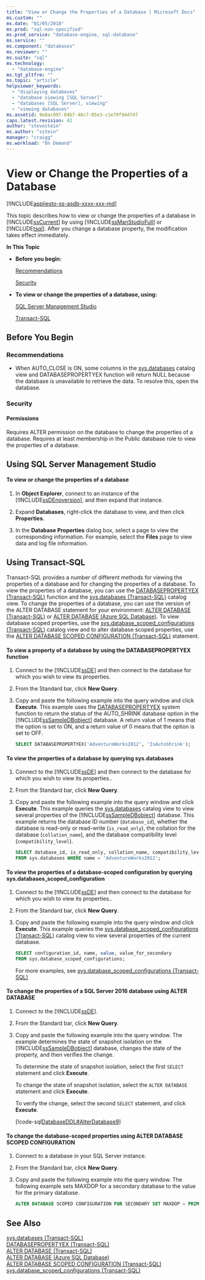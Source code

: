 ```yaml
---
title: "View or Change the Properties of a Database | Microsoft Docs"
ms.custom: ""
ms.date: "01/05/2018"
ms.prod: "sql-non-specified"
ms.prod_service: "database-engine, sql-database"
ms.service: ""
ms.component: "databases"
ms.reviewer: ""
ms.suite: "sql"
ms.technology: 
  - "database-engine"
ms.tgt_pltfrm: ""
ms.topic: "article"
helpviewer_keywords: 
  - "displaying databases"
  - "database viewing [SQL Server]"
  - "databases [SQL Server], viewing"
  - "viewing databases"
ms.assetid: 9e8ac097-84b7-46c7-85e3-c1e79f94d747
caps.latest.revision: 42
author: "stevestein"
ms.author: "sstein"
manager: "craigg"
ms.workload: "On Demand"
---
```

# View or Change the Properties of a Database
[!INCLUDE[appliesto-ss-asdb-xxxx-xxx-md](../../includes/appliesto-ss-asdb-xxxx-xxx-md.md)]

  This topic describes how to view or change the properties of a database in [!INCLUDE[ssCurrent](../../includes/sscurrent-md.md)] by using [!INCLUDE[ssManStudioFull](../../includes/ssmanstudiofull-md.md)] or [!INCLUDE[tsql](../../includes/tsql-md.md)]. After you change a database property, the modification takes effect immediately.  
  
 **In This Topic**  
  
-   **Before you begin:**  
  
     [Recommendations](#Recommendations)  
  
     [Security](#Security)  
  
-   **To view or change the properties of a database, using:**  
  
     [SQL Server Management Studio](#SSMSProcedure)  
  
     [Transact-SQL](#TsqlProcedure)  
  
##  <a name="BeforeYouBegin"></a> Before You Begin  
  
###  <a name="Recommendations"></a> Recommendations  
  
-   When AUTO_CLOSE is ON, some columns in the [sys.databases](../../relational-databases/system-catalog-views/sys-databases-transact-sql.md) catalog view and DATABASEPROPERTYEX function will return NULL because the database is unavailable to retrieve the data. To resolve this, open the database.  
  
###  <a name="Security"></a> Security  
  
####  <a name="Permissions"></a> Permissions  
 Requires ALTER permission on the database to change the properties of a database. Requires at least membership in the Public database role to view the properties of a database.  
  
##  <a name="SSMSProcedure"></a> Using SQL Server Management Studio  
  
#### To view or change the properties of a database  
  
1.  In **Object Explorer**, connect to an instance of the [!INCLUDE[ssDEnoversion](../../includes/ssdenoversion-md.md)], and then expand that instance.  
  
2.  Expand **Databases**, right-click the database to view, and then click **Properties**.  
  
3.  In the **Database Properties** dialog box, select a page to view the corresponding information. For example, select the **Files** page to view data and log file information.  
  
##  <a name="TsqlProcedure"></a> Using Transact-SQL  
 Transact-SQL provides a number of different methods for viewing the properties of a database and for changing the properties of a database. To view the properties of a database, you can use the [DATABASEPROPERTYEX &#40;Transact-SQL&#41;](../../t-sql/functions/databasepropertyex-transact-sql.md) function and the [sys.databases &#40;Transact-SQL&#41;](../../relational-databases/system-catalog-views/sys-databases-transact-sql.md) catalog view. To change the properties of a database, you can use the version of the ALTER DATABASE statement for your environment:  [ALTER DATABASE &#40;Transact-SQL&#41;](../../t-sql/statements/alter-database-transact-sql.md) or [ALTER DATABASE (Azure SQL Database)](../../t-sql/statements/alter-database-azure-sql-database.md). To view database scoped properties, use the [sys.database_scoped_configurations &#40;Transact-SQL&#41;](../../relational-databases/system-catalog-views/sys-database-scoped-configurations-transact-sql.md) catalog view and to alter database scoped properties, use the [ALTER DATABASE SCOPED CONFIGURATION &#40;Transact-SQL&#41;](../../t-sql/statements/alter-database-scoped-configuration-transact-sql.md) statement.  
  
#### To view a property of a database by using the DATABASEPROPERTYEX function  
  
1.  Connect to the [!INCLUDE[ssDE](../../includes/ssde-md.md)] and then connect to the database for which you wish to view its properties.  
  
2.  From the Standard bar, click **New Query**.  
  
3.  Copy and paste the following example into the query window and click **Execute**. This example uses the [DATABASEPROPERTYEX](../../t-sql/functions/databasepropertyex-transact-sql.md) system function to return the status of the AUTO_SHRINK database option in the [!INCLUDE[ssSampleDBobject](../../includes/sssampledbobject-md.md)] database. A return value of 1 means that the option is set to ON, and a return value of 0 means that the option is set to OFF.  
  
    ```sql  
    SELECT DATABASEPROPERTYEX('AdventureWorks2012', 'IsAutoShrink');  
    ```  
  
#### To view the properties of a database by querying sys.databases  
  
1.  Connect to the [!INCLUDE[ssDE](../../includes/ssde-md.md)] and then connect to the database for which you wish to view its properties..  
  
2.  From the Standard bar, click **New Query**.  
  
3.  Copy and paste the following example into the query window and click **Execute**. This example queries the [sys.databases](../../relational-databases/system-catalog-views/sys-databases-transact-sql.md) catalog view to view several properties of the [!INCLUDE[ssSampleDBobject](../../includes/sssampledbobject-md.md)] database. This example returns the database ID number (`database_id`), whether the database is read-only or read-write (`is_read_only`), the collation for the database (`collation_name`), and the database compatibility level (`compatibility_level`).  
  
    ```sql  
    SELECT database_id, is_read_only, collation_name, compatibility_level  
    FROM sys.databases WHERE name = 'AdventureWorks2012';  
    ```  
  
#### To view the properties of a database-scoped configuration by querying sys.databases_scoped_configuration  
  
1.  Connect to the [!INCLUDE[ssDE](../../includes/ssde-md.md)] and then connect to the database for which you wish to view its properties..  
  
2.  From the Standard bar, click **New Query**.  
  
3.  Copy and paste the following example into the query window and click **Execute**. This example queries the [sys.database_scoped_configurations &#40;Transact-SQL&#41;](../../relational-databases/system-catalog-views/sys-database-scoped-configurations-transact-sql.md) catalog view to view several properties of the current database.  
  
    ```sql  
    SELECT configuration_id, name, value, value_for_secondary  
    FROM sys.database_scoped_configurations;  
    ```  
  
     For more examples, see [sys.database_scoped_configurations &#40;Transact-SQL&#41;](../../relational-databases/system-catalog-views/sys-database-scoped-configurations-transact-sql.md)  
  
#### To change the properties of a SQL Server 2016 database using ALTER DATABASE  
  
1.  Connect to the [!INCLUDE[ssDE](../../includes/ssde-md.md)].  
  
2.  From the Standard bar, click **New Query**.  
  
3.  Copy and paste the following example into the query window. The example determines the state of snapshot isolation on the [!INCLUDE[ssSampleDBobject](../../includes/sssampledbobject-md.md)] database, changes the state of the property, and then verifies the change.  
  
     To determine the state of snapshot isolation, select the first `SELECT` statement and click **Execute**.  
  
     To change the state of snapshot isolation, select the `ALTER DATABASE` statement and click **Execute**.  
  
     To verify the change, select the second `SELECT` statement, and click **Execute**.  
  
     [!code-sql[DatabaseDDL#AlterDatabase9](../../relational-databases/databases/codesnippet/tsql/view-or-change-the-prope_1.sql)]  
  
#### To change the database-scoped properties using ALTER DATABASE SCOPED CONFIGURATION  
  
1.  Connect to a database in your SQL Server instance.  
  
2.  From the Standard bar, click **New Query**.  
  
3.  Copy and paste the following example into the query window. The following example sets MAXDOP for a secondary database to the value for the primary database.  
  
    ```sql  
    ALTER DATABASE SCOPED CONFIGURATION FOR SECONDARY SET MAXDOP = PRIMARY   
    ```  
  
## See Also  
 [sys.databases &#40;Transact-SQL&#41;](../../relational-databases/system-catalog-views/sys-databases-transact-sql.md)   
 [DATABASEPROPERTYEX &#40;Transact-SQL&#41;](../../t-sql/functions/databasepropertyex-transact-sql.md)   
 [ALTER DATABASE &#40;Transact-SQL&#41;](../../t-sql/statements/alter-database-transact-sql.md)   
 [ALTER DATABASE (Azure SQL Database)](../../t-sql/statements/alter-database-azure-sql-database.md)   
 [ALTER DATABASE SCOPED CONFIGURATION &#40;Transact-SQL&#41;](../../t-sql/statements/alter-database-scoped-configuration-transact-sql.md)   
 [sys.database_scoped_configurations &#40;Transact-SQL&#41;](../../relational-databases/system-catalog-views/sys-database-scoped-configurations-transact-sql.md)  

  
  
